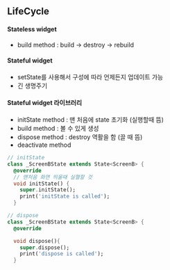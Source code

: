 ## LifeCycle
#### Stateless widget
* build method : build -> destroy -> rebuild

#### Stateful widget
* setState를 사용해서 구성에 따라 언제든지 업데이트 가능
* 긴 생명주기

#### Stateful widget 라이브러리
* initState method : 맨 처음에 state 초기화 (실행할때 뜸)
* build method : 볼 수 있게 생성
* dispose method : destroy 역활을 함  (끌 때 뜸)
* deactivate method 

```dart
// initState
class _ScreenBState extends State<ScreenB> {
  @override
  // 맨처음 화면 띄울때 실핼할 것
  void initState() {
    super.initState();
    print('initState is called');
  }
```

```dart
// dispose
class _ScreenBState extends State<ScreenB> {
  @override

  void dispose(){
    super.dispose();
    print('dispose is called');
  }
```








